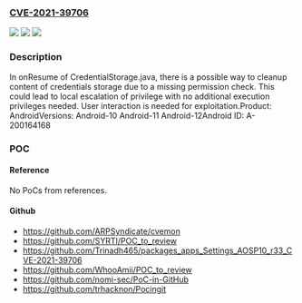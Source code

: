 ### [CVE-2021-39706](https://cve.mitre.org/cgi-bin/cvename.cgi?name=CVE-2021-39706)
![](https://img.shields.io/static/v1?label=Product&message=Android&color=blue)
![](https://img.shields.io/static/v1?label=Version&message=n%2Fa&color=blue)
![](https://img.shields.io/static/v1?label=Vulnerability&message=Elevation%20of%20privilege&color=brighgreen)

### Description

In onResume of CredentialStorage.java, there is a possible way to cleanup content of credentials storage due to a missing permission check. This could lead to local escalation of privilege with no additional execution privileges needed. User interaction is needed for exploitation.Product: AndroidVersions: Android-10 Android-11 Android-12Android ID: A-200164168

### POC

#### Reference
No PoCs from references.

#### Github
- https://github.com/ARPSyndicate/cvemon
- https://github.com/SYRTI/POC_to_review
- https://github.com/Trinadh465/packages_apps_Settings_AOSP10_r33_CVE-2021-39706
- https://github.com/WhooAmii/POC_to_review
- https://github.com/nomi-sec/PoC-in-GitHub
- https://github.com/trhacknon/Pocingit

